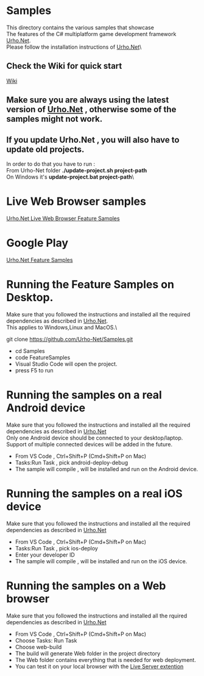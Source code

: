 # Samples
This directory contains the various samples that showcase \
The features of the C# multiplatform game development framework
[Urho.Net](https://github.com/Urho-Net/Urho.Net/tree/dotnet-6.x).\
Please follow the installation instructions of [Urho.Net](https://github.com/Urho-Net/Urho.Net/tree/dotnet-6.x)\
## Check the Wiki for quick start
[Wiki](https://github.com/Urho-Net/Samples/wiki)

## Make sure you are always using the latest version of [Urho.Net](https://github.com/Urho-Net/Urho.Net/tree/dotnet-6.x) , otherwise some of the samples might not work.
## If you update Urho.Net , you will also have to update old projects.
In order to do that you have to run :\
From Urho-Net folder **./update-project.sh project-path**\
On Windows it's **update-project.bat project-path**\

# Live Web Browser samples 
 [Urho.Net Live Web Browser Feature Samples](https://elix22.itch.io/urhonet-feature-samples)

# Google Play  
[Urho.Net Feature Samples](https://play.google.com/store/apps/details?id=com.elialoni.urhonetsamples&hl=en&gl=US)

# Running the Feature Samples on Desktop.
Make sure that you followed the instructions and installed all the required dependencies as described in [Urho.Net](https://github.com/Urho-Net/Urho.Net/tree/dotnet-6.x).\
This applies to Windows,Linux and MacOS.\

git clone https://github.com/Urho-Net/Samples.git
* cd Samples
* code FeatureSamples
* Visual Studio Code will open the project.
* press F5 to run


# Running the samples on a real Android device
Make sure that you followed the instructions and installed all the required dependencies as described in [Urho.Net](https://github.com/Urho-Net/Urho.Net/tree/dotnet-6.x)\
Only one Android device should be connected to your desktop/laptop.\
Support of multiple connected devices will be added in the future.
* From VS Code , Ctrl+Shift+P (Cmd+Shift+P on Mac)
* Tasks:Run Task , pick android-deploy-debug
* The sample will compile , will be installed and run on the Android device.

# Running the samples on a real iOS device 
Make sure that you followed the instructions and installed all the required dependencies as described in [Urho.Net](https://github.com/Urho-Net/Urho.Net/tree/dotnet-6.x)
* From VS Code , Ctrl+Shift+P (Cmd+Shift+P on Mac)
* Tasks:Run Task , pick ios-deploy
* Enter your developer ID
* The sample will compile , will be installed and run on the iOS device.

# Running the samples on a Web browser
  Make sure that you followed the instructions and installed all the rquired dependencies as described in [Urho.Net](https://github.com/Urho-Net/Urho.Net/tree/dotnet-6.x)

* From VS Code , Ctrl+Shift+P (Cmd+Shift+P on Mac)
* Choose Tasks: Run Task
* Choose web-build
* The build will generate Web folder in the project directory
* The Web folder contains everything that is needed for web deployment.
* You can test it on your local browser with the [Live Server extention](https://marketplace.visualstudio.com/items?itemName=ritwickdey.LiveServer)






